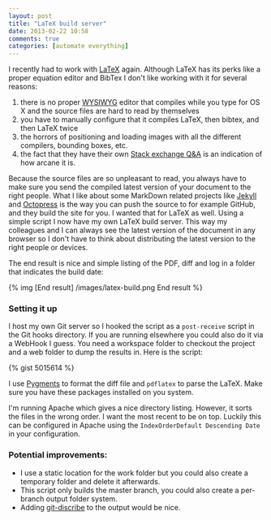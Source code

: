 ```yaml
---
layout: post
title: "LaTeX build server"
date: 2013-02-22 10:58
comments: true
categories: [automate everything]
---
```

I recently had to work with [LaTeX](http://www.LaTeX-project.org/) again. Although LaTeX has its perks like a proper equation editor and BibTex I don't like working with it for several reasons: 

1. there is no proper [WYSIWYG](http://en.wikipedia.org/wiki/WYSIWYG) editor that compiles while you type for OS X and the source files are hard to read by themselves
2. you have to manually configure that it compiles LaTeX, then bibtex, and then LaTeX twice
3. the horrors of positioning and loading images with all the different compilers, bounding boxes, etc.
4. the fact that they have their own [Stack exchange Q&A](http://tex.stackexchange.com/) is an indication of how arcane it is.

Because the source files are so unpleasant to read, you always have to make sure you send the compiled latest version of your document to the right people. What I like about some MarkDown related projects like [Jekyll](https://github.com/mojombo/jekyll) and [Octopress](octopress.org) is the way you can push the source to for example GitHub, and they build the site for you. I wanted that for LaTeX as well. Using a simple script I now have my own LaTeX build server. This way my colleagues and I can always see the latest version of the document in any browser so I don't have to think about distributing the latest version to the right people or devices.

The end result is nice and simple listing of the PDF, diff and log in a folder that indicates the build date: 

{% img [End result] /images/latex-build.png End result %}

<!--more-->

### Setting it up
I host my own Git server so I hooked the script as a `post-receive` script in the Git hooks directory. If you are running elsewhere you could also do it via a WebHook I guess. You need a workspace folder to checkout the project and a web folder to dump the results in. Here is the script: 

{% gist 5015614  %}

I use [Pygments](http://pygments.org/) to format the diff file and `pdflatex` to parse the LaTeX. Make sure you have these packages installed on you system.

I'm running Apache which gives a nice directory listing. However, it sorts the files in the wrong order. I want the most recent to be on top. Luckily this can be configured in Apache using the `IndexOrderDefault Descending Date` in your configuration.


### Potential improvements:
* I use a static location for the work folder but you could also create a temporary folder and delete it afterwards.
* This script only builds the master branch, you could also create a per-branch output folder system.
* Adding [git-discribe](http://kernel.org/pub/software/scm/git/docs/git-describe.html) to the output would be nice.